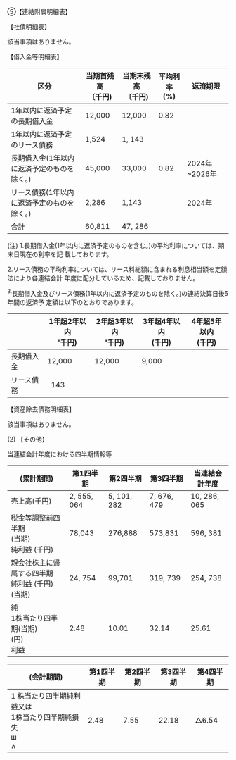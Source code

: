 ⑤【連結附属明細表】

【社債明細表】

該当事項はありません。

【借入金等明細表】

| 区分                          | 当期首残高<br>〔千円) | 当期末残高<br>〔千円) | 平均利率<br>(%) | 返済期限        |
|-----------------------------|---------------|---------------|-------------|-------------|
| 1年以内に返済予定の長期借入金             | 12,000        | 12,000        | 0.82        |             |
| 1年以内に返済予定のリース債務             | 1,524         | 1, 143        |             |             |
| 長期借入金(1年以内に返済予定のものを<br>除く。) | 45,000        | 33,000        | 0.82        | 2024年~2026年 |
| リース債務(1年以内に返済予定のものを<br>除く。) | 2,286         | 1,143         |             | 2024年       |
| 合計                          | 60,811        | 47, 286       |             |             |

(注) 1.長期借入金(1年以内に返済予定のものを含む。)の平均利率については、期末日現在の利率を記 載しております。

2.リース債務の平均利率については、リース料総額に含まれる利息相当額を定額法により各連結会計 年度に配分しているため、記載しておりません。

<sup>3.</sup>長期借入金及びリース債務(1年以内に返済予定のものを除く。)の連結決算日後5年間の返済予 定額は以下のとおりであります。

|       | 1年超2年以内<br>'千円) | 2年超3年以内<br>'千円) | 3年超4年以内<br>(千円) | 4年超5年以内<br>(千円) |
|-------|-----------------|-----------------|-----------------|-----------------|
| 長期借入金 | 12,000          | 12,000          | 9,000           |                 |
| リース債務 | . 143           |                 |                 |                 |

【資産除去債務明細表】

該当事項はありません。

(2) 【その他】

当連結会計年度における四半期情報等

| (累計期間)                            | 第1四半期       | 第2四半期       | 第3四半期       | 当連結会計年度      |
|-----------------------------------|-------------|-------------|-------------|--------------|
| 売上高(千円)                           | 2, 555, 064 | 5, 101, 282 | 7, 676, 479 | 10, 286, 065 |
| 税金等調整前四半期<br>(当期)<br>純利益 (千円)     | 78,043      | 276,888     | 573,831     | 596, 381     |
| 親会社株主に帰属する四半期<br>純利益 (千円)<br>(当期) | 24, 754     | 99,701      | 319, 739    | 254, 738     |
| 純<br>1株当たり四半期(当期)<br>(円)<br>利益    | 2.48        | 10.01       | 32.14       | 25.61        |

| (会計期間)                                         | 第1四半期 | 第2四半期 | 第3四半期 | 第4四半期            |
|------------------------------------------------|-------|-------|-------|------------------|
| 1 株当たり四半期純利益又は<br>1株当たり四半期純損失<br>ш<br>$\wedge$ | 2.48  | 7.55  | 22.18 | $\triangle 6.54$ |